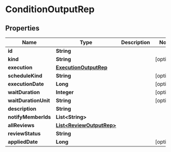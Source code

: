 

# ConditionOutputRep


## Properties

| Name | Type | Description | Notes |
|------------ | ------------- | ------------- | -------------|
|**id** | **String** |  |  |
|**kind** | **String** |  |  [optional] |
|**execution** | [**ExecutionOutputRep**](ExecutionOutputRep.md) |  |  |
|**scheduleKind** | **String** |  |  [optional] |
|**executionDate** | **Long** |  |  [optional] |
|**waitDuration** | **Integer** |  |  [optional] |
|**waitDurationUnit** | **String** |  |  [optional] |
|**description** | **String** |  |  |
|**notifyMemberIds** | **List&lt;String&gt;** |  |  |
|**allReviews** | [**List&lt;ReviewOutputRep&gt;**](ReviewOutputRep.md) |  |  |
|**reviewStatus** | **String** |  |  |
|**appliedDate** | **Long** |  |  [optional] |




